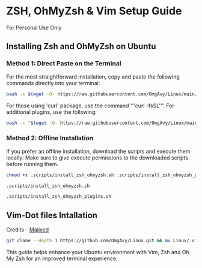 # ZSH, OhMyZsh & Vim Setup Guide
For Personal Use Only

## Installing Zsh and OhMyZsh on Ubuntu

### **Method 1**: Direct Paste on the Terminal
For the most straightforward installation, copy and paste the following commands directly into your terminal:
```bash
bash -c $(wget -O- https://raw.githubusercontent.com/OmgAvy/Linux/main/.scripts/install_zsh_ohmyzsh.sh)
```
For those using 'curl' package, use the command '''curl -fsSL'''. 
For additional plugins, use the following:

```bash
bash -c "$(wget -O- https://raw.githubusercontent.com/OmgAvy/Linux/main/.scripts/install_zsh_ohmyzsh_plugins.sh)"
```


### **Method 2**: Offline Installation
If you prefer an offline installation, download the scripts and execute them locally:
Make sure to give execute permissions to the downloaded scripts before running them. 
```bash
chmod +x .scripts/install_zsh_ohmyzsh.sh .scripts/install_zsh_ohmyzsh_plugins.sh
```
```bash
.scripts/install_zsh_ohmyzsh.sh
```

```bash
.scripts/install_zsh_ohmyzsh_plugins.sh
```

## Vim-Dot files Intallation 
Credits - [Majixed](https://github.com/Majixed/vim-dotfiles)
```bash
git clone --depth 1 https://github.com/OmgAvy/Linux.git && mv Linux/.vim ~/ && rm -rf Linux
```

This guide helps enhance your Ubuntu environment with Vim, Zsh and Oh My Zsh for an improved terminal experience.
